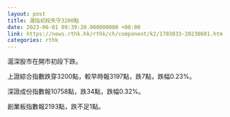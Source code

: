 ```yaml
---
layout: post
title: 滬指初段失守3200點
date: 2023-06-01 09:39:20.000000000 +08:00
link: https://news.rthk.hk/rthk/ch/component/k2/1703033-20230601.htm
categories: rthk
---
```


滬深股市在開市初段下跌。

上證綜合指數跌穿3200點，較早時報3197點，跌7點，跌幅0.23%。

深證成份指數報10758點，跌34點，跌幅0.32%。

創業板指數報2193點，跌不足1點。
